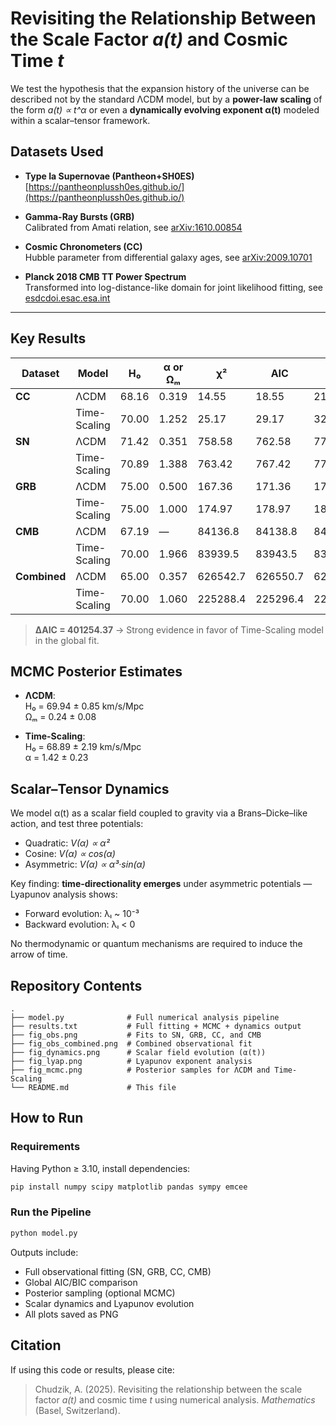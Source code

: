# Revisiting the Relationship Between the Scale Factor _a(t)_ and Cosmic Time _t_

We test the hypothesis that the expansion history of the universe can be described not by the standard ΛCDM model, but by a **power-law scaling** of the form _a(t) ∝ t^α_ or even a **dynamically evolving exponent α(t)** modeled within a scalar–tensor framework.

## Datasets Used

- **Type Ia Supernovae (Pantheon+SH0ES)**  
  [https://pantheonplussh0es.github.io/](https://pantheonplussh0es.github.io/)

- **Gamma-Ray Bursts (GRB)**  
  Calibrated from Amati relation, see [arXiv:1610.00854](https://arxiv.org/abs/1610.00854)

- **Cosmic Chronometers (CC)**  
  Hubble parameter from differential galaxy ages, see [arXiv:2009.10701](https://arxiv.org/abs/2009.10701)

- **Planck 2018 CMB TT Power Spectrum**  
  Transformed into log-distance-like domain for joint likelihood fitting, see [esdcdoi.esac.esa.int](https://esdcdoi.esac.esa.int/doi/html/data/astronomy/planck/Cosmology.html)

---

## Key Results

| Dataset      | Model        | H₀    | α or Ωₘ | χ²       | AIC      | BIC      |
| ------------ | ------------ | ----- | ------- | -------- | -------- | -------- |
| **CC**       | ΛCDM         | 68.16 | 0.319   | 14.55    | 18.55    | 21.49    |
|              | Time-Scaling | 70.00 | 1.252   | 25.17    | 29.17    | 32.11    |
| **SN**       | ΛCDM         | 71.42 | 0.351   | 758.58   | 762.58   | 773.46   |
|              | Time-Scaling | 70.89 | 1.388   | 763.42   | 767.42   | 778.30   |
| **GRB**      | ΛCDM         | 75.00 | 0.500   | 167.36   | 171.36   | 177.53   |
|              | Time-Scaling | 75.00 | 1.000   | 174.97   | 178.97   | 185.15   |
| **CMB**      | ΛCDM         | 67.19 | —       | 84136.8  | 84138.8  | 84144.6  |
|              | Time-Scaling | 70.00 | 1.966   | 83939.5  | 83943.5  | 83955.1  |
| **Combined** | ΛCDM         | 65.00 | 0.357   | 626542.7 | 626550.7 | 626576.3 |
|              | Time-Scaling | 70.00 | 1.060   | 225288.4 | 225296.4 | 225321.9 |

> **ΔAIC = 401254.37** → Strong evidence in favor of Time-Scaling model in the global fit.

## MCMC Posterior Estimates

- **ΛCDM**:  
  H₀ = 69.94 ± 0.85 km/s/Mpc  
  Ωₘ = 0.24 ± 0.08

- **Time-Scaling**:  
  H₀ = 68.89 ± 2.19 km/s/Mpc  
  α = 1.42 ± 0.23

## Scalar–Tensor Dynamics

We model α(t) as a scalar field coupled to gravity via a Brans–Dicke–like action, and test three potentials:

- Quadratic: _V(α) ∝ α²_
- Cosine: _V(α) ∝ cos(α)_
- Asymmetric: _V(α) ∝ α³·sin(α)_

Key finding: **time-directionality emerges** under asymmetric potentials — Lyapunov analysis shows:

- Forward evolution: λₗ ~ 10⁻³
- Backward evolution: λₗ < 0

No thermodynamic or quantum mechanisms are required to induce the arrow of time.

## Repository Contents

```
.
├── model.py              # Full numerical analysis pipeline
├── results.txt           # Full fitting + MCMC + dynamics output
├── fig_obs.png           # Fits to SN, GRB, CC, and CMB
├── fig_obs_combined.png  # Combined observational fit
├── fig_dynamics.png      # Scalar field evolution (α(t))
├── fig_lyap.png          # Lyapunov exponent analysis
├── fig_mcmc.png          # Posterior samples for ΛCDM and Time-Scaling
└── README.md             # This file
```

## How to Run

### Requirements

Having Python ≥ 3.10, install dependencies:

```bash
pip install numpy scipy matplotlib pandas sympy emcee
```

### Run the Pipeline

```bash
python model.py
```

Outputs include:

- Full observational fitting (SN, GRB, CC, CMB)
- Global AIC/BIC comparison
- Posterior sampling (optional MCMC)
- Scalar dynamics and Lyapunov evolution
- All plots saved as PNG

## Citation

If using this code or results, please cite:

> Chudzik, A. (2025). Revisiting the relationship between the scale factor _a(t)_ and cosmic time _t_ using numerical analysis. _Mathematics_ (Basel, Switzerland).
